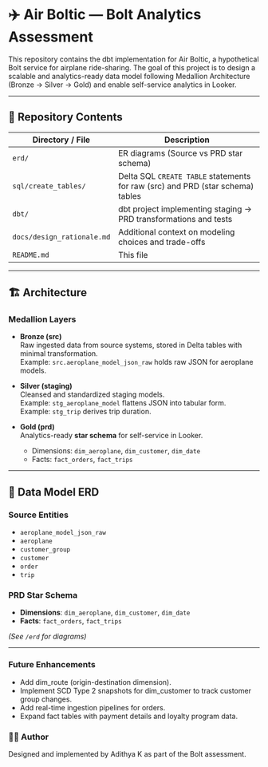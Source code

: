 # ✈️ Air Boltic — Bolt Analytics Assessment

This repository contains the dbt implementation for Air Boltic, a hypothetical Bolt service for airplane ride-sharing.
The goal of this project is to design a scalable and analytics-ready data model following Medallion Architecture (Bronze → Silver → Gold) and enable self-service analytics in Looker.

---

## 📂 Repository Contents

| Directory / File | Description |
|------------------|-------------|
| `erd/` | ER diagrams (Source vs PRD star schema) |
| `sql/create_tables/` | Delta SQL `CREATE TABLE` statements for raw (src) and PRD (star schema) tables |
| `dbt/` | dbt project implementing staging → PRD transformations and tests |
| `docs/design_rationale.md` | Additional context on modeling choices and trade-offs |
| `README.md` | This file |

---

## 🏗 Architecture

### Medallion Layers
- **Bronze (src)**  
  Raw ingested data from source systems, stored in Delta tables with minimal transformation.  
  Example: `src.aeroplane_model_json_raw` holds raw JSON for aeroplane models.

- **Silver (staging)**  
  Cleansed and standardized staging models.  
  Example: `stg_aeroplane_model` flattens JSON into tabular form.  
  Example: `stg_trip` derives trip duration.

- **Gold (prd)**  
  Analytics-ready **star schema** for self-service in Looker.  
  - Dimensions: `dim_aeroplane`, `dim_customer`, `dim_date`  
  - Facts: `fact_orders`, `fact_trips`

---

## 📘 Data Model ERD

### Source Entities
- `aeroplane_model_json_raw`  
- `aeroplane`  
- `customer_group`  
- `customer`  
- `order`  
- `trip`

### PRD Star Schema
- **Dimensions**: `dim_aeroplane`, `dim_customer`, `dim_date`  
- **Facts**: `fact_orders`, `fact_trips`

*(See `/erd` for diagrams)*

---

### Future Enhancements

- Add dim_route (origin-destination dimension).
- Implement SCD Type 2 snapshots for dim_customer to track customer group changes.
- Add real-time ingestion pipelines for orders.
- Expand fact tables with payment details and loyalty program data.

### 🧑‍💻 Author

Designed and implemented by Adithya K as part of the Bolt assessment.

